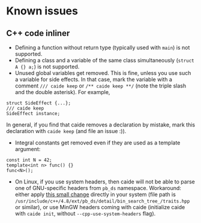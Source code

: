 # Known issues

## C++ code inliner

* Defining a function without return type (typically used with `main`) is not
  supported.
* Defining a class and a variable of the same class simultaneously (`struct A
  {} a;`) is not supported.
* Unused global variables get removed. This is fine, unless you use such a
  variable for side effects. In that case, mark the variable with a comment
`/// caide keep` or `/** caide keep **/` (note the triple slash and the double
asterisk). For example,   
``` 
struct SideEffect {...};   
/// caide keep   
SideEffect instance; 
```

  In general, if you find that caide removes a declaration by mistake, mark
this declaration with `caide keep` (and file an issue :)).

* Integral constants get removed even if they are used as a template argument: 
``` 
const int N = 42; 
template<int n> func() {} 
func<N>(); 
```

* On Linux, if you use system headers, then caide will not be able to parse
  one of GNU-specific headers from `pb_ds` namespace. Workaround: either apply
[this small
change](https://github.com/slycelote/caide/commit/699f47ee267ea657b8b719cf3fb2d87337596ec3)
directly in your system (file path is
`/usr/include/c++/4.8/ext/pb_ds/detail/bin_search_tree_/traits.hpp` or
similar), or use MinGW headers coming with caide (initialize caide with `caide
init`, without `--cpp-use-system-headers` flag).


